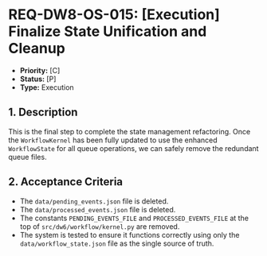 # REQ-DW8-OS-015: [Execution] Finalize State Unification and Cleanup

- **Priority:** [C]
- **Status:** [P]
- **Type:** Execution

## 1. Description

This is the final step to complete the state management refactoring. Once the `WorkflowKernel` has been fully updated to use the enhanced `WorkflowState` for all queue operations, we can safely remove the redundant queue files.

## 2. Acceptance Criteria

- The `data/pending_events.json` file is deleted.
- The `data/processed_events.json` file is deleted.
- The constants `PENDING_EVENTS_FILE` and `PROCESSED_EVENTS_FILE` at the top of `src/dw6/workflow/kernel.py` are removed.
- The system is tested to ensure it functions correctly using only the `data/workflow_state.json` file as the single source of truth.